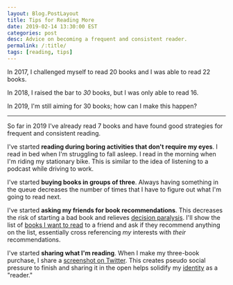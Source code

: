```yaml
---
layout: Blog.PostLayout
title: Tips for Reading More
date: 2019-02-14 13:30:00 EST
categories: post
desc: Advice on becoming a frequent and consistent reader.
permalink: /:title/
tags: [reading, tips]
---
```


In 2017, I challenged myself to read 20 books and I was able to read 22 books.

In 2018, I raised the bar to _30_ books, but I was only able to read 16.

In 2019, I'm still aiming for 30 books; how can I make this happen? 

---

So far in 2019 I've already read 7 books and have found good strategies for frequent and consistent reading.

I've started **reading during boring activities that don't require my eyes**. I read in bed when I'm struggling to fall asleep. I read in the morning when I'm riding my stationary bike. This is similar to the idea of listening to a podcast while driving to work.

I've started **buying books in groups of three**. Always having something in the queue decreases the number of times that I have to figure out what I'm going to read next. 

I've started **asking my friends for book recommendations**. This decreases the risk of starting a bad book and relieves [decision paralysis](https://xkcd.com/1801/). I'll show the list of [books I want to read](https://www.goodreads.com/review/list/69703261-mitchell?shelf=to-read) to a friend and ask if they recommend anything on the list, essentially cross referencing _my_ interests with _their_ recommendations.

I've started **sharing what I'm reading**. When I make my three-book purchase, I share a [screenshot on Twitter](https://twitter.com/mitchhanberg/status/1083199091646046208?s=20). This creates pseudo social pressure to finish and sharing it in the open helps solidify my [identity](https://jamesclear.com/identity-based-habits) as a "reader."
